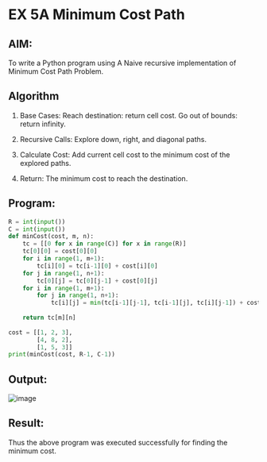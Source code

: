 # EX 5A Minimum Cost Path

## AIM:
To write a Python program using A Naive recursive implementation of Minimum Cost Path Problem.




## Algorithm
1. Base Cases: Reach destination: return cell cost. Go out of bounds: return infinity.

2. Recursive Calls: Explore down, right, and diagonal paths.

3. Calculate Cost: Add current cell cost to the minimum cost of the explored paths.

4. Return: The minimum cost to reach the destination.
## Program:


```python
R = int(input())
C = int(input())
def minCost(cost, m, n):
    tc = [[0 for x in range(C)] for x in range(R)]
    tc[0][0] = cost[0][0]
    for i in range(1, m+1):
        tc[i][0] = tc[i-1][0] + cost[i][0]
    for j in range(1, n+1):
        tc[0][j] = tc[0][j-1] + cost[0][j]
    for i in range(1, m+1):
        for j in range(1, n+1):
            tc[i][j] = min(tc[i-1][j-1], tc[i-1][j], tc[i][j-1]) + cost[i][j]
 
    return tc[m][n]
 
cost = [[1, 2, 3],
        [4, 8, 2],
        [1, 5, 3]]
print(minCost(cost, R-1, C-1))

```

## Output:
![image](https://github.com/user-attachments/assets/4789c35a-dc8b-4b75-aa37-4e8ac48e7172)



## Result:
Thus the above program was executed successfully for finding the minimum cost.
